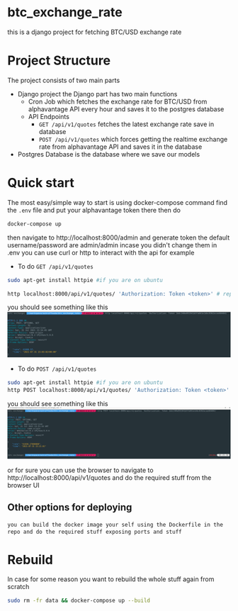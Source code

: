 # btc_exchange_rate
this is a django project for fetching BTC/USD exchange rate
# Project Structure
The project consists of two main parts
- Django project 
    the Django part has two main functions 
    - Cron Job which fetches the exchange rate for BTC/USD from alphavantage API every hour and saves it to the postgres database
    - API Endpoints
        - `GET /api/v1/quotes` fetches the latest exchange rate save in database 
        - `POST /api/v1/quotes` which forces getting the realtime exchange rate from alphavantage API and saves it in the database
- Postgres Database
    is the database where we save our models
# Quick start 
The most easy/simple way to start is using docker-compose command
find the `.env` file and put your alphavantage token there then do
```bash
docker-compose up
```
then navigate to http://localhost:8000/admin and generate token
the default username/password are admin/admin incase you didn't change them in .env
you can use curl or http to interact with the api for example
- To do `GET /api/v1/quotes`
```bash
sudo apt-get install httpie #if you are on ubuntu
```
```bash
http localhost:8000/api/v1/quotes/ 'Authorization: Token <token>' # replace <token> with your actual token
```
you should see something like this 
![get request](./img/get_request.png)

- To do `POST /api/v1/quotes`
```bash
sudo apt-get install httpie #if you are on ubuntu
http POST localhost:8000/api/v1/quotes/ 'Authorization: Token <token>' # replace <token> with your actual token
```
you should see something like this 
![post request](./img/post_request.png)

or for sure you can use the browser to navigate to http://localhost:8000/api/v1/quotes and do the required stuff from the browser UI
## Other options for deploying
    you can build the docker image your self using the Dockerfile in the repo and do the required stuff exposing ports and stuff

# Rebuild 
In case for some reason you want to rebuild the whole stuff again from scratch
```bash
sudo rm -fr data && docker-compose up --build
```


